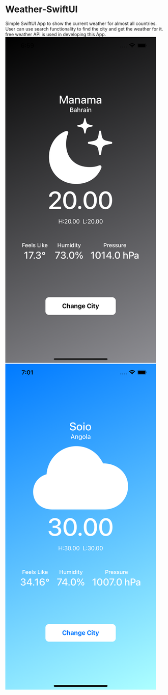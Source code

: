 # Weather-SwiftUI
Simple SwiftUI App to show the current weather for almost all countries.<br />
User can use search functionality to find the city and get the weather for it.<br />
free weather API is used in developing this App.
![Screenshot](bahrain_weather.png)
![Screenshot](angola_weather.png)

